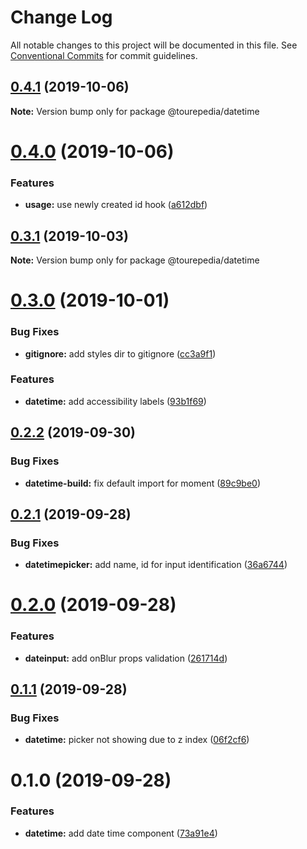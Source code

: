 # Change Log

All notable changes to this project will be documented in this file.
See [Conventional Commits](https://conventionalcommits.org) for commit guidelines.

## [0.4.1](https://github.com/tourepedia/tp-ui/compare/@tourepedia/datetime@0.4.0...@tourepedia/datetime@0.4.1) (2019-10-06)

**Note:** Version bump only for package @tourepedia/datetime





# [0.4.0](https://github.com/tourepedia/tp-ui/compare/@tourepedia/datetime@0.3.1...@tourepedia/datetime@0.4.0) (2019-10-06)


### Features

* **usage:** use newly created id hook ([a612dbf](https://github.com/tourepedia/tp-ui/commit/a612dbf))





## [0.3.1](https://github.com/tourepedia/tp-ui/compare/@tourepedia/datetime@0.3.0...@tourepedia/datetime@0.3.1) (2019-10-03)

**Note:** Version bump only for package @tourepedia/datetime





# [0.3.0](https://github.com/tourepedia/tp-ui/compare/@tourepedia/datetime@0.2.2...@tourepedia/datetime@0.3.0) (2019-10-01)


### Bug Fixes

* **gitignore:** add styles dir to gitignore ([cc3a9f1](https://github.com/tourepedia/tp-ui/commit/cc3a9f1))


### Features

* **datetime:** add accessibility labels ([93b1f69](https://github.com/tourepedia/tp-ui/commit/93b1f69))





## [0.2.2](https://github.com/tourepedia/tp-ui/compare/@tourepedia/datetime@0.2.1...@tourepedia/datetime@0.2.2) (2019-09-30)


### Bug Fixes

* **datetime-build:** fix default import for moment ([89c9be0](https://github.com/tourepedia/tp-ui/commit/89c9be0))





## [0.2.1](https://github.com/tourepedia/tp-ui/compare/@tourepedia/datetime@0.2.0...@tourepedia/datetime@0.2.1) (2019-09-28)


### Bug Fixes

* **datetimepicker:** add name, id for input identification ([36a6744](https://github.com/tourepedia/tp-ui/commit/36a6744))





# [0.2.0](https://github.com/tourepedia/tp-ui/compare/@tourepedia/datetime@0.1.1...@tourepedia/datetime@0.2.0) (2019-09-28)


### Features

* **dateinput:** add onBlur props validation ([261714d](https://github.com/tourepedia/tp-ui/commit/261714d))





## [0.1.1](https://github.com/tourepedia/tp-ui/compare/@tourepedia/datetime@0.1.0...@tourepedia/datetime@0.1.1) (2019-09-28)


### Bug Fixes

* **datetime:** picker not showing due to z index ([06f2cf6](https://github.com/tourepedia/tp-ui/commit/06f2cf6))





# 0.1.0 (2019-09-28)


### Features

* **datetime:** add date time component ([73a91e4](https://github.com/tourepedia/tp-ui/commit/73a91e4))
